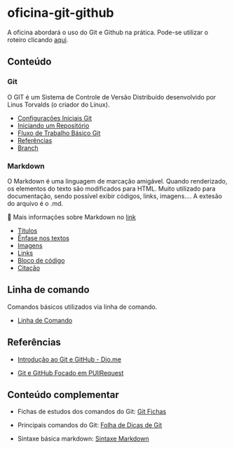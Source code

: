 # oficina-git-github

A oficina abordará o uso do Git e Github na prática. Pode-se utilizar o roteiro clicando [aqui](roteiro.md).

## Conteúdo

### Git
O GIT é um Sistema de Controle de Versão Distribuído desenvolvido por Linus Torvalds (o criador do Linux).

- [Configurações Iniciais Git](docs/git/configuracores-iniciais-git.md)
- [Iniciando um Repositório](docs/git/iniciando-repositorio.md)
- [Fluxo de Trabalho Básico Git](docs/git/fluxo-trabalho-basico-git.md)
- [Referências](docs/referencias.md)
- [Branch](docs/git/branch.md)

### Markdown

O Markdown é uma linguagem de marcação amigável. Quando renderizado, os elementos do texto são modificados para HTML. Muito utilizado para documentação, sendo possível exibir códigos, links, imagens....
A extesão do arquivo é o .md.

🔗 Mais informações sobre Markdown no [link](https://www.markdownguide.org/basic-syntax/)
- [Títulos](docs/markdown/titulos.md)
- [Ênfase nos textos](docs/markdown/enfase-textos.md)
- [Imagens](docs/markdown/imagens.md)
- [Links](docs/markdown/links.md)
- [Bloco de código](docs/markdown/bloco-codigo.md)
- [Citação](docs/markdown/citacao.md)

## Linha de comando
Comandos básicos utilizados via linha de comando.

- [Linha de Comando](docs/git/linha-de-comando.md)
  
## Referências

- [Introdução ao Git e GitHub - Dio.me](https://web.dio.me/course/introducao-ao-git-e-ao-github/learning/54cd3040-b3d1-4e91-aea3-e3b031367774)

- [Git e GitHub Focado em PUllRequest](https://web.dio.me/course/git-e-github-focado-em-pullrequest/learning/7ee9e586-a200-41de-a075-fd6a7b4b5a1e/?back=/home)

## Conteúdo complementar

- Fichas de estudos dos comandos do Git: [Git Fichas](https://gitfichas.com/) 

- Principais comandos do Git: [Folha de Dicas de Git](github-git/github-git-cheat-sheet.pdf)
  
- Sintaxe básica markdown: [Sintaxe Markdown](https://www.markdownguide.org/basic-syntax/)

